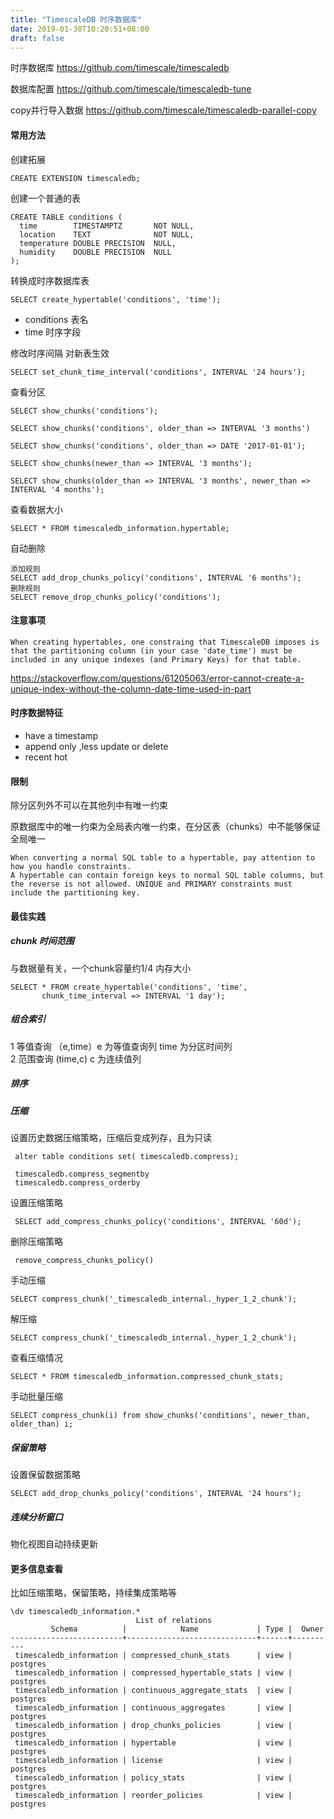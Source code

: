 ```yaml
---
title: "TimescaleDB 时序数据库"
date: 2019-01-30T10:20:51+08:00
draft: false
---
```


时序数据库
https://github.com/timescale/timescaledb


数据库配置
https://github.com/timescale/timescaledb-tune


copy并行导入数据
https://github.com/timescale/timescaledb-parallel-copy


#### 常用方法

创建拓展
```
CREATE EXTENSION timescaledb;
```

创建一个普通的表
```
CREATE TABLE conditions (
  time        TIMESTAMPTZ       NOT NULL,
  location    TEXT              NOT NULL,
  temperature DOUBLE PRECISION  NULL,
  humidity    DOUBLE PRECISION  NULL
);
```

转换成时序数据库表
```
SELECT create_hypertable('conditions', 'time');
```
- conditions 表名
- time 时序字段

修改时序间隔 对新表生效
```
SELECT set_chunk_time_interval('conditions', INTERVAL '24 hours');
```

查看分区
```
SELECT show_chunks('conditions');

SELECT show_chunks('conditions', older_than => INTERVAL '3 months')

SELECT show_chunks('conditions', older_than => DATE '2017-01-01');

SELECT show_chunks(newer_than => INTERVAL '3 months');

SELECT show_chunks(older_than => INTERVAL '3 months', newer_than => INTERVAL '4 months');

```
查看数据大小
```
SELECT * FROM timescaledb_information.hypertable;
```

自动删除
```
添加规则
SELECT add_drop_chunks_policy('conditions', INTERVAL '6 months');
删除规则
SELECT remove_drop_chunks_policy('conditions');
```

#### 注意事项

```
When creating hypertables, one constraing that TimescaleDB imposes is that the partitioning column (in your case 'date_time') must be included in any unique indexes (and Primary Keys) for that table.
```
https://stackoverflow.com/questions/61205063/error-cannot-create-a-unique-index-without-the-column-date-time-used-in-part



#### 时序数据特征

- have a timestamp
- append only ,less update or delete
- recent hot

#### 限制

除分区列外不可以在其他列中有唯一约束

原数据库中的唯一约束为全局表内唯一约束，在分区表（chunks）中不能够保证全局唯一

```
When converting a normal SQL table to a hypertable, pay attention to how you handle constraints.
A hypertable can contain foreign keys to normal SQL table columns, but the reverse is not allowed. UNIQUE and PRIMARY constraints must include the partitioning key.
```

#### 最佳实践

##### chunk 时间范围

 与数据量有关，一个chunk容量约1/4 内存大小
```
SELECT * FROM create_hypertable('conditions', 'time',
       chunk_time_interval => INTERVAL '1 day');
```
##### 组合索引

 1 等值查询 （e,time）e 为等值查询列 time 为分区时间列   
 2 范围查询  (time,c) c 为连续值列 

##### 排序

##### 压缩

 设置历史数据压缩策略，压缩后变成列存，且为只读

 ```
  alter table conditions set( timescaledb.compress);

  timescaledb.compress_segmentby
  timescaledb.compress_orderby
 ```
 设置压缩策略
 ```
  SELECT add_compress_chunks_policy('conditions', INTERVAL '60d'); 
 ```
 删除压缩策略
 ```
  remove_compress_chunks_policy()
 ```
 手动压缩
 ```
 SELECT compress_chunk('_timescaledb_internal._hyper_1_2_chunk');
 ```
 解压缩
 ```
 SELECT compress_chunk('_timescaledb_internal._hyper_1_2_chunk');
 ```
 查看压缩情况
 ```
 SELECT * FROM timescaledb_information.compressed_chunk_stats;
 ```
 
 手动批量压缩

 ```
 SELECT compress_chunk(i) from show_chunks('conditions', newer_than, older_than) i;	
 ```

##### 保留策略

 设置保留数据策略

```
SELECT add_drop_chunks_policy('conditions', INTERVAL '24 hours');
```
##### 连续分析窗口

 物化视图自动持续更新

#### 更多信息查看

比如压缩策略，保留策略，持续集成策略等
```
\dv timescaledb_information.*
                            List of relations
         Schema          |            Name             | Type |  Owner   
-------------------------+-----------------------------+------+----------
 timescaledb_information | compressed_chunk_stats      | view | postgres
 timescaledb_information | compressed_hypertable_stats | view | postgres
 timescaledb_information | continuous_aggregate_stats  | view | postgres
 timescaledb_information | continuous_aggregates       | view | postgres
 timescaledb_information | drop_chunks_policies        | view | postgres
 timescaledb_information | hypertable                  | view | postgres
 timescaledb_information | license                     | view | postgres
 timescaledb_information | policy_stats                | view | postgres
 timescaledb_information | reorder_policies            | view | postgres
```
